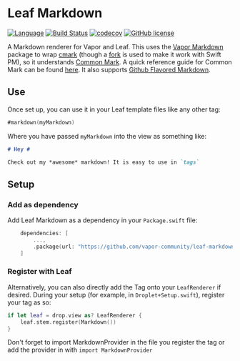 # Leaf Markdown

[![Language](https://img.shields.io/badge/Swift-4-brightgreen.svg)](http://swift.org)
[![Build Status](https://travis-ci.org/vapor-community/leaf-markdown.svg?branch=master)](https://travis-ci.org/vapor-community/leaf-markdown)
[![codecov](https://codecov.io/gh/vapor-community/leaf-markdown/branch/master/graph/badge.svg)](https://codecov.io/gh/vapor-community/leaf-markdown)
[![GitHub license](https://img.shields.io/badge/license-MIT-blue.svg)](https://raw.githubusercontent.com/vapor-community/leaf-markdown/master/LICENSE)

A Markdown renderer for Vapor and Leaf. This uses the [Vapor Markdown](https://github.com/vapor/markdown) package to wrap [cmark](https://github.com/jgm/cmark) (though a [fork](https://github.com/brokenhandsio/cmark-gfm) is used to make it work with Swift PM), so it understands [Common Mark](http://commonmark.org). A quick reference guide for Common Mark can be found [here](http://commonmark.org/help/). It also supports [Github Flavored Markdown](https://guides.github.com/features/mastering-markdown/).

## Use

Once set up, you can use it in your Leaf template files like any other tag:

```swift
#markdown(myMarkdown)
```

Where you have passed `myMarkdown` into the view as something like:

```markdown
# Hey #

Check out my *awesome* markdown! It is easy to use in `tags`
```

## Setup

### Add as dependency

Add Leaf Markdown as a dependency in your `Package.swift` file:

```swift
    dependencies: [
        ...,
        .package(url: "https://github.com/vapor-community/leaf-markdown.git", .upToNextMajor(from: "2.0.0"))
    ]
```

### Register with Leaf

Alternatively, you can also directly add the Tag onto your `LeafRenderer` if desired. During your setup (for example, in `Droplet+Setup.swift`), register your tag as so:

```swift
if let leaf = drop.view as? LeafRenderer {
    leaf.stem.register(Markdown())
}
```

Don't forget to import MarkdownProvider in the file you register the tag or add the provider in with `import MarkdownProvider`
